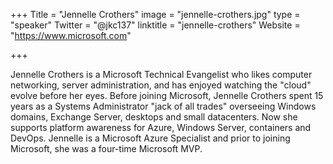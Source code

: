+++
Title = "Jennelle Crothers"
image = "jennelle-crothers.jpg"
type = "speaker"
Twitter = "@jkc137"
linktitle = "jennelle-crothers"
Website = "https://www.microsoft.com"

+++

Jennelle Crothers is a Microsoft Technical Evangelist who likes computer networking, server administration, and has enjoyed watching the "cloud" evolve before her eyes. Before joining Microsoft, Jennelle Crothers spent 15 years as a Systems Administrator "jack of all trades" overseeing Windows domains, Exchange Server, desktops and small datacenters. Now she supports platform awareness for Azure, Windows Server, containers and DevOps. Jennelle is a Microsoft Azure Specialist and prior to joining Microsoft, she was a four-time Microsoft MVP.
